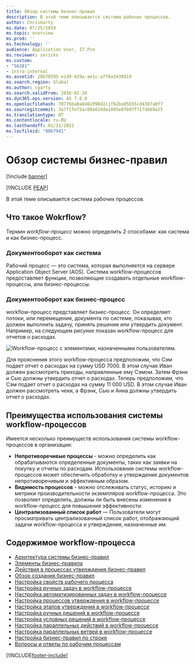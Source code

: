 ```yaml
---
title: Обзор системы бизнес-правил
description: В этой теме описывается система рабочих процессов.
author: ChrisGarty
ms.date: 07/25/2019
ms.topic: overview
ms.prod: ''
ms.technology: ''
audience: Application User, IT Pro
ms.reviewer: sericks
ms.custom:
- "56381"
- intro-internal
ms.assetid: 20b78595-e1d9-439a-ae1c-a776a3438919
ms.search.region: Global
ms.author: cgarty
ms.search.validFrom: 2016-02-28
ms.dyn365.ops.version: AX 7.0.0
ms.openlocfilehash: 70776ba0a0461998d2c1f62ba05b55cd4307a0f7
ms.sourcegitcommit: 3a7f1fe72ac08e62dda1045e0fb97f7174b69a25
ms.translationtype: HT
ms.contentlocale: ru-RU
ms.lasthandoff: 01/31/2022
ms.locfileid: "8067941"
---
```

# <a name="workflow-system-overview"></a>Обзор системы бизнес-правил

[!include [banner](../includes/banner.md)]


[!INCLUDE [PEAP](../../../includes/peap-1.md)]

В этой теме описывается система рабочих процессов.

## <a name="what-is-workflow"></a>Что такое Wokrflow?

Термин *workflow-процесс* можно определить 2 способами: как система и как бизнес-процесс.

### <a name="workflow-is-a-system"></a>Документооборот как система

Рабочий процесс — это система, которая выполняется на сервере Application Object Server (AOS). Система workflow-процессов предоставляет функции, позволяющие создавать отдельные workflow-процессы, или бизнес-процессы.

### <a name="workflow-is-a-business-process"></a>Документооборот как бизнес-процесс

workflow-процесс представляет бизнес-процесс. Он определяет потоки, или перемещения, документа по системе, показывая, кто должен выполнить задачу, принять решение или утвердить документ. Например, на следующем рисунке показан workflow-процесс для отчетов о расходах.

![Workflow-процесс с элементами, назначенными пользователям.](./media/workflow_user.gif)

Для прояснения этого workflow-процесса предположим, что Сэм подает отчет о расходах на сумму USD 7000. В этом случае Иван должен рассмотреть приходы, направленные ему Сэмом. Затем Фрэнк и Сью должны утвердить отчет о расходах. Теперь предположим, что Сэм подает отчет о расходах на сумму 11 000 USD. В этом случае Иван должен рассмотреть чеки, а Фрэнк, Сью и Анна должны утвердить отчет о расходах.

## <a name="benefits-of-using-the-workflow-system"></a>Преимущества использования системы workflow-процессов

Имеется несколько преимуществ использования системы workflow-процессов в организации:

- **Непротиворечивые процессы** - можно определить как обрабатываются определенные документы, таких как заявки на покупку и отчеты по расходам. Использование системы workflow-процессов может обеспечить обработку и утверждение документов непротиворечивым и эффективным образом.
- **Видимость процессов** - можно отслеживать статус, историю и метрики производительности экземпляров workflow-процесса. Это позволяет определить, должны ли быть внесены изменения в workflow-процесс для повышения эффективности.
- **Централизованный список работ** — Пользователи могут просматривать централизованный список работ, отображающий задачи workflow-процесса и утверждения, назначенные им.


## <a name="workflow-content"></a>Содержимое workflow-процесса

+ [Архитектура системы бизнес-правил](workflow-system-architecture.md)
+ [Элементы бизнес-правила](workflow-elements.md)
+ [Действия в процессах утверждения бизнес-правил](workflow-actions.md)
+ [Обзор создания бизнес-правил](create-workflow.md)
+ [Настройка свойств рабочего процесса](configure-workflow-properties.md)
+ [Настройка ручных задач в workflow-процессе](configure-manual-task-workflow.md)
+ [Настройка автоматизированных задач в workflow-процессе](configure-automated-task-workflow.md)
+ [Настройка процессов утверждения в workflow-процессе](configure-approval-process-workflow.md)
+ [Настройка этапов утверждения в workflow-процессе](configure-approval-step-workflow.md)
+ [Настройка ручных решений в workflow-процессе](configure-manual-decision-workflow.md)
+ [Настройка условных решений в workflow-процессе](configure-conditional-decision-workflow.md)
+ [Настройка параллельных действий в workflow-процессе](configure-parallel-activity-workflow.md)
+ [Настройка параллельных ветвей в workflow-процессе](configure-parallel-branch-workflow.md)
+ [Настройка бизнес-правил по строке](configure-line-item-workflow.md)
+ [Вопросы и ответы по рабочим процессам](workflow-FAQ.md)


[!INCLUDE[footer-include](../../../includes/footer-banner.md)]